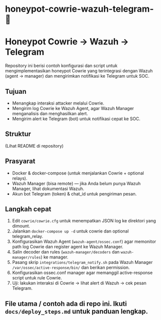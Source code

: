 # honeypot-cowrie-wazuh-telegram-🐝

# Honeypot Cowrie → Wazuh → Telegram

Repository ini berisi contoh konfigurasi dan script untuk mengimplementasikan honeypot Cowrie yang terintegrasi dengan Wazuh (agent → manager) dan mengirimkan notifikasi ke Telegram untuk SOC.

## Tujuan
- Menangkap interaksi attacker melalui Cowrie.
- Mengirim log Cowrie ke Wazuh Agent, agar Wazuh Manager menganalisis dan menghasilkan alert.
- Mengirim alert ke Telegram (bot) untuk notifikasi cepat ke SOC.

## Struktur
(Lihat README di repository)

## Prasyarat
- Docker & docker-compose (untuk menjalankan Cowrie + optional relays).
- Wazuh Manager (bisa remote) — jika Anda belum punya Wazuh Manager, lihat dokumentasi Wazuh.
- Akun bot Telegram (token) & chat_id untuk pengiriman pesan.

## Langkah cepat
1. Edit `cowrie/cowrie.cfg` untuk menempatkan JSON log ke direktori yang dimount.
2. Jalankan `docker-compose up -d` untuk cowrie dan optional telegram_relay.
3. Konfigurasikan Wazuh Agent (`wazuh-agent/ossec.conf`) agar memonitor path log Cowrie dan register agent ke Wazuh Manager.
4. Salin decoder dan rules (`wazuh-manager/decoders` dan `wazuh-manager/rules`) ke manager.
5. Pasang skrip `integrations/telegram_notify.sh` pada Wazuh Manager `/var/ossec/active-response/bin/` dan berikan permission.
6. Konfigurasikan ossec.conf manager agar memanggil active-response script untuk rule Cowrie.
7. Uji: lakukan interaksi di Cowrie → lihat alert di Wazuh → cek pesan Telegram.

## File utama / contoh ada di repo ini. Ikuti `docs/deploy_steps.md` untuk panduan lengkap.
